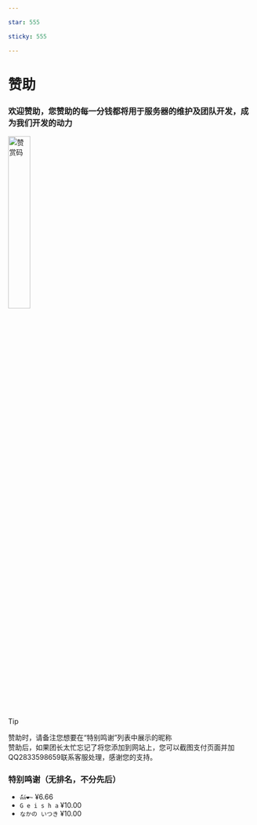 ```yaml
---

star: 555

sticky: 555

---
```


# 赞助

### 欢迎赞助，您赞助的每一分钱都将用于服务器的维护及团队开发，成为我们开发的动力

<img src="/wx.jpg" height="30%" width="30%" alt="赞赏码" />

> [!tip]
> 赞助时，请备注您想要在“特别鸣谢”列表中展示的昵称 <br> 赞助后，如果团长太忙忘记了将您添加到网站上，您可以截图支付页面并加QQ2833598659联系客服处理，感谢您的支持。

### 特别鸣谢（无排名，不分先后）

- `ด้้้ด้❤~` ¥6.66
- `G e i s h a` ¥10.00
- `なかの いつき` ¥10.00